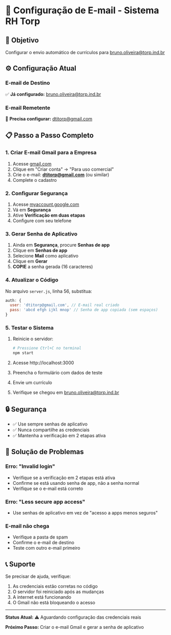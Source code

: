 # 📧 Configuração de E-mail - Sistema RH Torp

## 🎯 Objetivo
Configurar o envio automático de currículos para bruno.oliveira@torp.ind.br

## ⚙️ Configuração Atual

### E-mail de Destino
✅ **Já configurado:** bruno.oliveira@torp.ind.br

### E-mail Remetente
🔧 **Precisa configurar:** dtitorp@gmail.com

## 📋 Passo a Passo Completo

### 1. Criar E-mail Gmail para a Empresa

1. Acesse [gmail.com](https://gmail.com)
2. Clique em "Criar conta" → "Para uso comercial"
3. Crie o e-mail: **dtitorp@gmail.com** (ou similar)
4. Complete o cadastro

### 2. Configurar Segurança

1. Acesse [myaccount.google.com](https://myaccount.google.com)
2. Vá em **Segurança**
3. Ative **Verificação em duas etapas**
4. Configure com seu telefone

### 3. Gerar Senha de Aplicativo

1. Ainda em **Segurança**, procure **Senhas de app**
2. Clique em **Senhas de app**
3. Selecione **Mail** como aplicativo
4. Clique em **Gerar**
5. **COPIE** a senha gerada (16 caracteres)

### 4. Atualizar o Código

No arquivo `server.js`, linha 56, substitua:

```javascript
auth: {
  user: 'dtitorp@gmail.com', // E-mail real criado
  pass: 'abcd efgh ijkl mnop' // Senha de app copiada (sem espaços)
}
```

### 5. Testar o Sistema

1. Reinicie o servidor:
   ```bash
   # Pressione Ctrl+C no terminal
   npm start
   ```

2. Acesse http://localhost:3000
3. Preencha o formulário com dados de teste
4. Envie um currículo
5. Verifique se chegou em bruno.oliveira@torp.ind.br

## 🔒 Segurança

- ✅ Use sempre senhas de aplicativo
- ✅ Nunca compartilhe as credenciais
- ✅ Mantenha a verificação em 2 etapas ativa

## 🚨 Solução de Problemas

### Erro: "Invalid login"
- Verifique se a verificação em 2 etapas está ativa
- Confirme se está usando senha de app, não a senha normal
- Verifique se o e-mail está correto

### Erro: "Less secure app access"
- Use senhas de aplicativo em vez de "acesso a apps menos seguros"

### E-mail não chega
- Verifique a pasta de spam
- Confirme o e-mail de destino
- Teste com outro e-mail primeiro

## 📞 Suporte

Se precisar de ajuda, verifique:
1. As credenciais estão corretas no código
2. O servidor foi reiniciado após as mudanças
3. A internet está funcionando
4. O Gmail não está bloqueando o acesso

---

**Status Atual:** ⚠️ Aguardando configuração das credenciais reais

**Próximo Passo:** Criar o e-mail Gmail e gerar a senha de aplicativo
